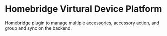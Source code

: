 # Homebridge Virtural Device Platform

Homebridge plugin to manage multiple accessories, accessory action, and group and sync on the backend.
